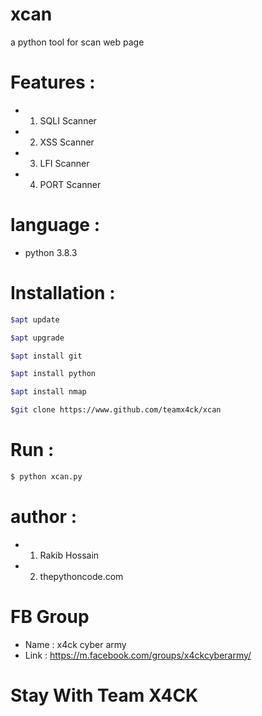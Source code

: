 # xcan
a python tool for scan web page

# Features :
* 1. SQLI Scanner
* 2. XSS Scanner
* 3. LFI Scanner
* 4. PORT Scanner

# language :
* python 3.8.3

# Installation :
```bash
$apt update

$apt upgrade

$apt install git

$apt install python

$apt install nmap

$git clone https://www.github.com/teamx4ck/xcan
```
# Run :
```bash
$ python xcan.py
```
# author :
* 1. Rakib Hossain
* 2. thepythoncode.com

# FB Group
* Name : x4ck cyber army
* Link : https://m.facebook.com/groups/x4ckcyberarmy/

# Stay With Team X4CK
